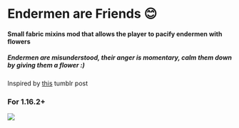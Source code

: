 # Endermen are Friends 😊

#### Small fabric mixins mod that allows the player to pacify endermen with flowers
##### Endermen are misunderstood, their anger is momentary, calm them down by giving them a flower :)

Inspired by [this](https://cloudymines.tumblr.com/post/635344586617847808/whats-one-aspect-about-minecraft-you-wish-would) tumblr post
### **For 1.16.2+**
![](https://imgur.com/kwx9n3U.gif)
